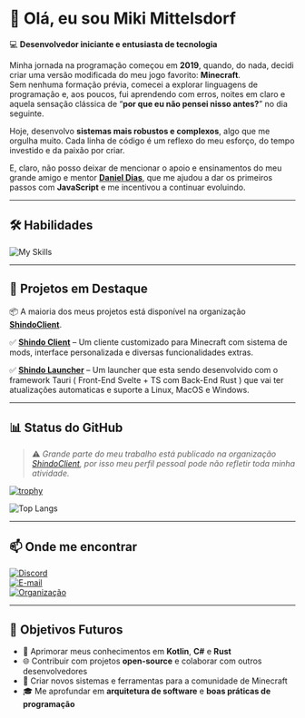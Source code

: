 # 👋 Olá, eu sou **Miki Mittelsdorf**

💻 **Desenvolvedor iniciante e entusiasta de tecnologia**

Minha jornada na programação começou em **2019**, quando, do nada, decidi criar uma versão modificada do meu jogo favorito: **Minecraft**.  
Sem nenhuma formação prévia, comecei a explorar linguagens de programação e, aos poucos, fui aprendendo com erros, noites em claro e aquela sensação clássica de “**por que eu não pensei nisso antes?**” no dia seguinte.  

Hoje, desenvolvo **sistemas mais robustos e complexos**, algo que me orgulha muito. Cada linha de código é um reflexo do meu esforço, do tempo investido e da paixão por criar.  

E, claro, não posso deixar de mencionar o apoio e ensinamentos do meu grande amigo e mentor [**Daniel Dias**](https://github.com/soudanieldias), que me ajudou a dar os primeiros passos com **JavaScript** e me incentivou a continuar evoluindo.

---

## 🛠 Habilidades
![My Skills](https://go-skill-icons.vercel.app/api/icons?i=java,kotlin,scala,js,ts,html,css,scss,vue,vite,react,electron,svelte,tailwind,nextjs,nestjs,cs,dotnet,rust,tauri,py,bash,linux,ubuntu,docker,gamemakerstudio,git,gradle,maven,markdown,mariadb,json,mongodb,mysql)

---

## 🚀 Projetos em Destaque
📦 A maioria dos meus projetos está disponível na organização **[ShindoClient](https://github.com/ShindoClient)**.  

✅ **[Shindo Client](https://github.com/ShindoClient/Shindo-Client)** – Um cliente customizado para Minecraft com sistema de mods, interface personalizada e diversas funcionalidades extras.  

✅ **[Shindo Launcher](https://github.com/ShindoClient/Shindo-Launcher)** – Um launcher que esta sendo desenvolvido com o framework Tauri ( Front-End Svelte + TS com Back-End Rust ) que vai ter atualizações automaticas e suporte a Linux, MacOS e Windows.

---

## 📊 Status do GitHub
> ⚠️ *Grande parte do meu trabalho está publicado na organização [ShindoClient](https://github.com/ShindoClient), por isso meu perfil pessoal pode não refletir toda minha atividade.*

[![trophy](https://github-profile-trophy.vercel.app/?username=MikiDevAHM&theme=onedark)](https://github.com/ShindoClient)

![Top Langs](https://github-readme-stats.vercel.app/api/top-langs/?username=MikiDevAHM&theme=dark)

---

## 📫 Onde me encontrar

[![Discord](https://img.shields.io/badge/Discord-mikiahm222-5865F2?style=for-the-badge&logo=discord&logoColor=white)](https://discord.com/users/mikiahm222)  
[![E-mail](https://img.shields.io/badge/Email-contact__miki@mittelsdorf.me-D14836?style=for-the-badge&logo=gmail&logoColor=white)](mailto:contact_miki@mittelsdorf.me)  
[![Organização](https://img.shields.io/badge/Organização-ShindoClient-171515?style=for-the-badge&logo=github&logoColor=white)](https://github.com/ShindoClient)

---

## 🎯 Objetivos Futuros
- 📘 Aprimorar meus conhecimentos em **Kotlin**, **C#** e **Rust**  
- 🌐 Contribuir com projetos **open-source** e colaborar com outros desenvolvedores  
- 🚀 Criar novos sistemas e ferramentas para a comunidade de Minecraft  
- 🎓 Me aprofundar em **arquitetura de software** e **boas práticas de programação**
